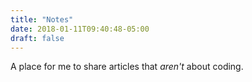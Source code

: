 ```yaml
---
title: "Notes"
date: 2018-01-11T09:40:48-05:00
draft: false
---
```


A place for me to share articles that *aren't* about coding.